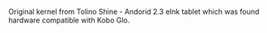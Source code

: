 Original kernel from Tolino Shine - Andorid 2.3 eInk tablet which was found hardware compatible with Kobo Glo.
